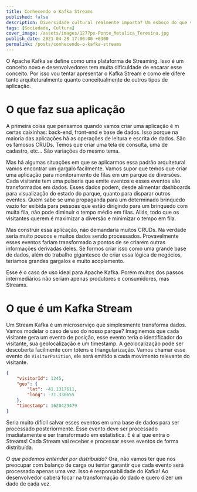 ```yaml
---
title: Conhecendo o Kafka Streams
published: false
description: Diversidade cultural realmente importa? Um esboço do que vou falar no TDC Connections 2021
tags: [Sociedade, Cultura]
cover_image: /assets/images/1277px-Ponte_Metalica_Teresina.jpg
publish_date: 2021-04-28 17:00:00 +0300
permalink: /posts/conhecendo-o-kafka-streams
---
```


O Apache Kafka se define como uma plataforma de Streaming. Isso é um conceito novo e desenvolvedores tem muita dificuldade de encarar esse conceito. Por isso vou tentar apresentar o Kafka Stream e como ele difere tanto arquiteturalmente quanto conceitualmente de outros tipos de aplicação.

# O que faz sua aplicação

A primeira coisa que pensamos quando vamos criar uma aplicação é m certas caixinhas: back-end, front-end e base de dados. Isso porque na maioria das aplicações há as operações de leitura e escrita de dados. São os famosos CRUDs. Temos que criar uma tela de consulta, uma de cadastro, etc... São variações do mesmo tema.

Mas há algumas situações em que se aplicarmos essa padrão arquitetural vamos encontrar um gargalo facilmente. Vamos supor que temos que criar uma aplicação para monitoramento de filas em um parque de diversões. Cada visitante tem uma pulseria que emite eventos e esses eventos são transformados em dados. Esses dados podem, desde alimentar dashboards para visualização do estado do parque, quanto para disparar outros eventos. Quem sabe se uma propaganda para um determinado brinquedo vazio for exibida para pessoas que estão dirigindo para um brinquedo com muita fila, não pode diminuir o tempo médio em filas. Aliás, todo que os visitantes querem é maximizar a diversão e minimizar o tempo em fila.

Mas construir essa aplicação, não demandaria muitos CRUDs. Na verdade seria muito poucos e muitos dados sendo processados. Provavelmente esses eventos fariam transformado a pontos de se criarem outras informações derivadas deles. Se formos criar isso como uma grande base de dados, além do trabalho gigantesco de criar essa lógica de negócios, teriamos grandes gargalos e muito acoplamento.

Esse é o caso de uso ideal para Apache Kafka. Porém muitos dos passos intermediários não seriam apenas produtores e consumidores, mas Streams.

# O que é um Kafka Stream

Um Stream Kafka é um microserviço que simplesmente transforma dados. Vamos modelar o caso de uso do nosso parque? Imaginemos que cada visitante gera um evento de posição, esse evento teria o identificador do visitante, sua geolocalização e um timestamp. A geolocalização pode ser descoberta facilmente com totens e triangularização. Vamos chamar esse evento de `VisitorPosition`, ele será emitido a cada movimento relevante do visitante.

```json
{
    "visitorId": 1245,
    "geo": {
        "lat": -41.1317611,
        "long": -71.330655
    },
    "timestamp": 1620429479
}
```

Seria muito difícil salvar esses eventos em uma base de dados para ser processado posteriormente. Esse evento deve ser processado imadiatamente e ser transformado em estatística. E é aí que entra o Streams! Cada Stream vai receber e processar esses eventos de forma distribuída.

_O que podemos entender por distribuída?_ Ora, não vamos ter que nos preocupar com balanço de carga ou tentar garantir que cada evento será processado apenas uma vez. Isso é responsabilidade do Kafka! Ao desenvolvedor caberá focar na transformação do dado e quero dizer um dado de cada vez.
